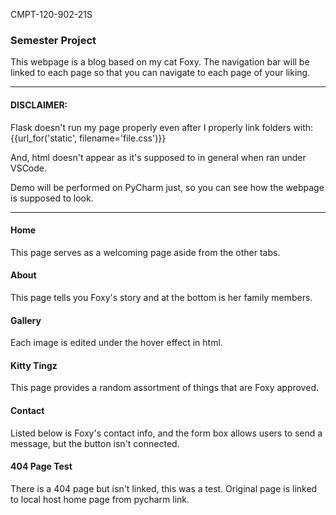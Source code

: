 CMPT-120-902-21S

### Semester Project

This webpage is a blog based on my cat Foxy.
The navigation bar will be linked to each page so that you can navigate to each page of your liking.

______________________
#### DISCLAIMER:
Flask doesn't run my page properly even after I properly link folders with: {{url_for('static', filename='file.css')}}

And, html doesn't appear as it's supposed to in general when ran under VSCode.

Demo will be performed on PyCharm just, so you can see how the webpage is supposed to look.

____________________________________________________

#### Home
This page serves as a welcoming page aside from the other tabs.

#### About
This page tells you Foxy's story and at the bottom is her family members.

#### Gallery
Each image is edited under the hover effect in html.

#### Kitty Tingz
This page provides a random assortment of things that are Foxy approved.

#### Contact
Listed below is Foxy's contact info, and the form box allows users to send a message, but the button isn't connected.

#### 404 Page Test
There is a 404 page but isn't linked, this was a test. Original page is linked to local host home page from pycharm link.
